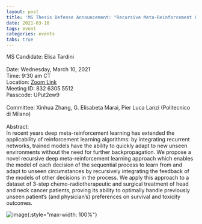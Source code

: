 ```yaml
---
layout: post
title: 'MS Thesis Defense Announcement: "Recursive Meta-Reinforcement Learning for Personalized Sequential Dynamic Treatment Policies"'
date: 2021-03-10
tags: event
categories: events
tabs: true
---
```


MS Candidate: Elisa Tardini<br><br>
Date: Wednesday, March 10, 2021<br>
Time: 9:30 am CT<br>
Location: <a href="https://uic.zoom.us/j/83263055512?pwd=UXdKZkRiNmsxR08vMFo3ZzU1VGQ3Zz09">Zoom Link</a><br>
Meeting ID: 832 6305 5512<br>
Passcode: UPut2ew9<br><br>
Committee: Xinhua Zhang, G. Elisabeta Marai, Pier Luca Lanzi (Politecnico di Milano)<br><br>
Abstract:<br>
In recent years deep meta-reinforcement learning has extended the applicability of reinforcement learning algorithms: by integrating recurrent networks, trained models have the ability to quickly adapt to new unseen environments without the need for further backpropagation.  We propose a novel recursive deep meta-reinforcement learning approach which enables the model of each decision of the sequential process to learn from and adapt to unseen circumstances by recursively integrating the feedback of the models of other decisions in the process. We apply this approach to a dataset of 3-step chemo-radiotherapeutic and surgical treatment of head and neck cancer patients, proving its ability to optimally handle previously unseen patient&rsquo;s (and physician&rsquo;s) preferences on survival and toxicity outcomes.

![image](https://www.evl.uic.edu/output/originals/etardini_thesis-2.png-srcw.jpg){:style="max-width: 100%"}

